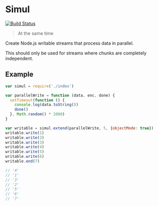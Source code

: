 # Simul

[![Build Status](https://secure.travis-ci.org/evansolomon/simul.svg?branch=master)](http://travis-ci.org/evansolomon/simul)

 > At the same time

Create Node.js writable streams that process data in parallel.

This should only be used for streams where chunks are completely independent.

## Example

```js
var simul = require('./index')

var parallelWrite = function (data, enc, done) {
  setTimeout(function () {
    console.log(data.toString())
    done()
  }, Math.random() * 2000)
}

var writable = simul.extend(parallelWrite, 5, {objectMode: true})
writable.write(1)
writable.write(2)
writable.write(3)
writable.write(4)
writable.write(5)
writable.write(6)
writable.end(7)

// '4'
// '1'
// '3'
// '2'
// '5'
// '6'
// '7'
```
